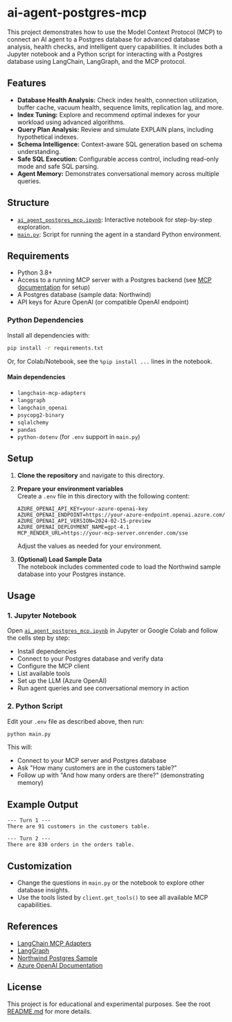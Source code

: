 # ai-agent-postgres-mcp

This project demonstrates how to use the Model Context Protocol (MCP) to connect an AI agent to a Postgres database for advanced database analysis, health checks, and intelligent query capabilities. It includes both a Jupyter notebook and a Python script for interacting with a Postgres database using LangChain, LangGraph, and the MCP protocol.

## Features

- **Database Health Analysis:** Check index health, connection utilization, buffer cache, vacuum health, sequence limits, replication lag, and more.
- **Index Tuning:** Explore and recommend optimal indexes for your workload using advanced algorithms.
- **Query Plan Analysis:** Review and simulate EXPLAIN plans, including hypothetical indexes.
- **Schema Intelligence:** Context-aware SQL generation based on schema understanding.
- **Safe SQL Execution:** Configurable access control, including read-only mode and safe SQL parsing.
- **Agent Memory:** Demonstrates conversational memory across multiple queries.

## Structure

- [`ai_agent_postgres_mcp.ipynb`](ai_agent_postgres_mcp.ipynb): Interactive notebook for step-by-step exploration.
- [`main.py`](main.py): Script for running the agent in a standard Python environment.

## Requirements

- Python 3.8+
- Access to a running MCP server with a Postgres backend (see [MCP documentation](https://github.com/langchain-ai/langchain-mcp-adapters) for setup)
- A Postgres database (sample data: Northwind)
- API keys for Azure OpenAI (or compatible OpenAI endpoint)

### Python Dependencies

Install all dependencies with:

```sh
pip install -r requirements.txt
```

Or, for Colab/Notebook, see the `%pip install ...` lines in the notebook.

#### Main dependencies

- `langchain-mcp-adapters`
- `langgraph`
- `langchain_openai`
- `psycopg2-binary`
- `sqlalchemy`
- `pandas`
- `python-dotenv` (for `.env` support in `main.py`)

## Setup

1. **Clone the repository** and navigate to this directory.

2. **Prepare your environment variables**  
   Create a `.env` file in this directory with the following content:

   ```
   AZURE_OPENAI_API_KEY=your-azure-openai-key
   AZURE_OPENAI_ENDPOINT=https://your-azure-endpoint.openai.azure.com/
   AZURE_OPENAI_API_VERSION=2024-02-15-preview
   AZURE_OPENAI_DEPLOYMENT_NAME=gpt-4.1
   MCP_RENDER_URL=https://your-mcp-server.onrender.com/sse
   ```

   Adjust the values as needed for your environment.

3. **(Optional) Load Sample Data**  
   The notebook includes commented code to load the Northwind sample database into your Postgres instance.

## Usage

### 1. Jupyter Notebook

Open [`ai_agent_postgres_mcp.ipynb`](ai_agent_postgres_mcp.ipynb) in Jupyter or Google Colab and follow the cells step by step:

- Install dependencies
- Connect to your Postgres database and verify data
- Configure the MCP client
- List available tools
- Set up the LLM (Azure OpenAI)
- Run agent queries and see conversational memory in action

### 2. Python Script

Edit your `.env` file as described above, then run:

```sh
python main.py
```

This will:

- Connect to your MCP server and Postgres database
- Ask "How many customers are in the customers table?"
- Follow up with "And how many orders are there?" (demonstrating memory)

## Example Output

```
--- Turn 1 ---
There are 91 customers in the customers table.

--- Turn 2 ---
There are 830 orders in the orders table.
```

## Customization

- Change the questions in `main.py` or the notebook to explore other database insights.
- Use the tools listed by `client.get_tools()` to see all available MCP capabilities.

## References

- [LangChain MCP Adapters](https://github.com/langchain-ai/langchain-mcp-adapters)
- [LangGraph](https://github.com/langchain-ai/langgraph)
- [Northwind Postgres Sample](https://github.com/pthom/northwind_psql)
- [Azure OpenAI Documentation](https://learn.microsoft.com/en-us/azure/ai-services/openai/)

## License

This project is for educational and experimental purposes. See the root [README.md](../README.md) for more details.